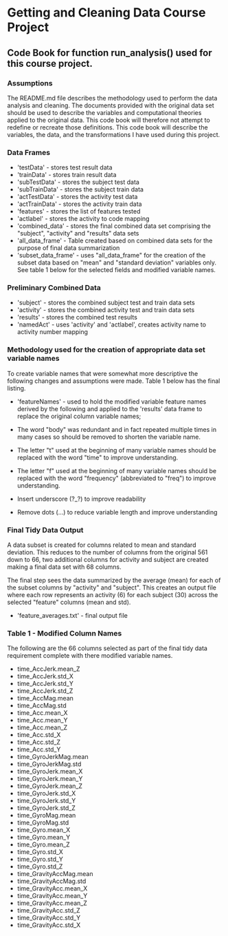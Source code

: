 # Getting and Cleaning Data Course Project
## Code Book for function run_analysis() used for this course project.

### Assumptions
The README.md file describes the methodology used to perform the data analysis and cleaning.
The documents provided with the original data set should be used to describe the variables and computational theories applied to the original data. This code book will therefore not attempt to redefine or recreate those definitions. This code book will describe the variables, the data, and the transformations I have used during this project.

### Data Frames 
 - 'testData' - stores test result data  
 - 'trainData' - stores train result data  
 - 'subTestData' - stores the subject test data  
 - 'subTrainData' - stores the subject train data  
 - 'actTestData' - stores the activity test data  
 - 'actTrainData'  - stores the activity train data  
 - 'features'  - stores the list of features tested  
 - 'actlabel' - stores the activity to code mapping  
 - 'combined_data' - stores the final combined data set comprising the "subject", "activity" and "results" data sets  
 - 'all_data_frame' -  Table created based on combined data sets for the purpose of final data summarization  
 - 'subset_data_frame' - uses "all_data_frame" for the creation of the subset data based on "mean" and "standard deviation" variables only. See table 1 below for the selected fields and modified variable names. 

### Preliminary Combined Data
 - 'subject' - stores the combined subject test and train data sets
 - 'activity' - stores the combined activity test and train data sets
 - 'results' - stores the combined test results
 - 'namedAct' - uses 'activity' and 'actlabel', creates activity name to activity number mapping

### Methodology used for the creation of appropriate data set variable names 

To create variable names that were somewhat more descriptive the following changes and assumptions were made. Table 1 below has the final listing.

 - 'featureNames' - used to hold the modified variable feature names derived by the following and applied to the 'results' data frame to replace the original column variable names;  

 - The word "body" was redundant and in fact repeated multiple times in many cases so should be removed to shorten the variable name.
 - The letter "t" used at the beginning of many variable names should be replaced with the word "time" to improve understanding.
 - The letter "f" used at the beginning of many variable names should be replaced with the word "frequency" (abbreviated to "freq") to improve understanding.
 - Insert underscore (?_?) to improve readability
 - Remove dots (...) to reduce variable length and improve understanding  

### Final Tidy Data Output
A data subset is created for columns related to mean and standard deviation. This reduces to the number of columns from the original 561 down to 66, two additional columns for activity and subject are created making a final data set with 68 columns.

The final step sees the data summarized by the average (mean) for each of the subset columns by "activity" and "subject". This creates an output file where each row represents an activity (6) for each subject (30) across the selected "feature" columns (mean and std).
 - 'feature_averages.txt' - final output file

### Table 1 - Modified Column Names
The following are the 66 columns selected as part of the final tidy data requirement complete with there modified variable names.


 - time_AccJerk.mean_Z
 - time_AccJerk.std_X
 - time_AccJerk.std_Y
 - time_AccJerk.std_Z
 - time_AccMag.mean
 - time_AccMag.std
 - time_Acc.mean_X
 - time_Acc.mean_Y
 - time_Acc.mean_Z
 - time_Acc.std_X
 - time_Acc.std_Z
 - time_Acc.std_Y
 - time_GyroJerkMag.mean
 - time_GyroJerkMag.std
 - time_GyroJerk.mean_X
 - time_GyroJerk.mean_Y
 - time_GyroJerk.mean_Z
 - time_GyroJerk.std_X
 - time_GyroJerk.std_Y
 - time_GyroJerk.std_Z
 - time_GyroMag.mean
 - time_GyroMag.std
 - time_Gyro.mean_X
 - time_Gyro.mean_Y
 - time_Gyro.mean_Z
 - time_Gyro.std_X
 - time_Gyro.std_Y
 - time_Gyro.std_Z
 - time_GravityAccMag.mean
 - time_GravityAccMag.std
 - time_GravityAcc.mean_X
 - time_GravityAcc.mean_Y
 - time_GravityAcc.mean_Z
 - time_GravityAcc.std_Z
 - time_GravityAcc.std_Y
 - time_GravityAcc.std_X
